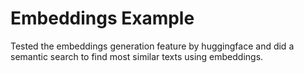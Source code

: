 # Embeddings Example

Tested the embeddings generation feature by huggingface and did a semantic search to find most similar texts using embeddings.
